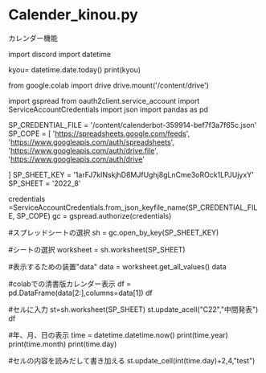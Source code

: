 # Calender_kinou.py
カレンダー機能

import discord
import datetime

kyou= datetime.date.today()
print(kyou)

from google.colab import drive
drive.mount('/content/drive')

import gspread
from oauth2client.service_account import ServiceAccountCredentials
import json
import pandas as pd

SP_CREDENTIAL_FILE = '/content/calenderbot-359914-bef7f3a7f65c.json'
SP_COPE = [
          'https://spreadsheets.google.com/feeds',
          'https://www.googleapis.com/auth/spreadsheets',
          'https://www.googleapis.com/auth/drive.file',
          'https://www.googleapis.com/auth/drive'
  
]
SP_SHEET_KEY = '1arFJ7kINskjhD8MJfUghj8gLnCme3oROck1LPJUjyxY'
SP_SHEET = '2022_8'

credentials =ServiceAccountCredentials.from_json_keyfile_name(SP_CREDENTIAL_FILE, SP_COPE)
gc = gspread.authorize(credentials)

#スプレッドシートの選択
sh = gc.open_by_key(SP_SHEET_KEY)

#シートの選択
worksheet = sh.worksheet(SP_SHEET)

#表示するための装置"data"
data = worksheet.get_all_values()
data

#colabでの清書版カレンダー表示
df = pd.DataFrame(data[2:],columns=data[1])
df

#セルに入力
st=sh.worksheet(SP_SHEET)
st.update_acell("C22","中間発表")
df

#年、月、日の表示
time = datetime.datetime.now()
print(time.year)
print(time.month)
print(time.day)

#セルの内容を読みだして書き加える
st.update_cell(int(time.day)+2,4,"test")

